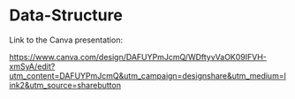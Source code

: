# Data-Structure

Link to the Canva presentation:

  https://www.canva.com/design/DAFUYPmJcmQ/WDftyvVaOK09IFVH-xmSyA/edit?utm_content=DAFUYPmJcmQ&utm_campaign=designshare&utm_medium=link2&utm_source=sharebutton
